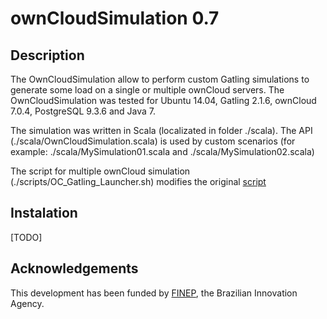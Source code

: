 # ownCloudSimulation 0.7

## Description
The OwnCloudSimulation allow to perform custom Gatling simulations to generate some load on a single or multiple ownCloud servers. The OwnCloudSimulation was tested for Ubuntu 14.04,  Gatling 2.1.6, ownCloud 7.0.4, PostgreSQL 9.3.6 and Java 7.

The simulation was written in Scala (localizated in folder ./scala). The API (./scala/OwnCloudSimulation.scala) is used by custom scenarios (for example: ./scala/MySimulation01.scala and ./scala/MySimulation02.scala)

The script for multiple ownCloud simulation (./scripts/OC_Gatling_Launcher.sh) modifies the original [script](https://github.com/gatling/gatling/blob/416fb4364d25085bb207121d8b87e05836e8abb3/src/sphinx/cookbook/code/GatlingScalingOut.sh)

## Instalation
[TODO]

## Acknowledgements
This development has been funded by [FINEP](http://www.finep.gov.br), the Brazilian Innovation Agency.
